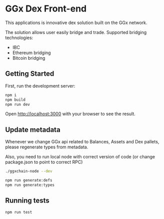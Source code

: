 # GGx Dex Front-end

This applications is innovative dex solution built on the GGx network.

The solution allows user easily bridge and trade.
Supported bridging technologies:

* IBC
* Ethereum bridging
* Bitcoin bridging

## Getting Started

First, run the development server:

```bash
npm i
npm build
npm run dev
```

Open [http://localhost:3000](http://localhost:3000) with your browser to see the result.

## Update metadata

Whenever we change GGx api related to Balances, Assets and Dex pallets, please regenerate types from metadata.

Also, you need to run local node with correct version of code (or change package.json to point to correct RPC)

```bash
./ggxchain-node --dev

npm run generate:defs
npm run generate:types
```

## Running tests

```bash
npm run test
```
